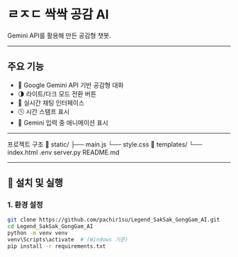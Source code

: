 # ㄹㅈㄷ 싹싹 공감 AI

Gemini API를 활용해 만든 공감형 챗봇.  

---

## 주요 기능

- 🤖 Google Gemini API 기반 공감형 대화
- 🌗 라이트/다크 모드 전환 버튼
- 💬 실시간 채팅 인터페이스
- 🕓 시간 스탬프 표시
- 🔄 Gemini 입력 중 애니메이션 표시

---

프로젝트 구조
📁 static/
    ├── main.js
    └── style.css
📁 templates/
    └── index.html
.env
server.py
README.md

---
## 🔧 설치 및 실행

### 1. 환경 설정
```bash
git clone https://github.com/pachir1su/Legend_SakSak_GongGam_AI.git
cd Legend_SakSak_GongGam_AI
python -m venv venv
venv\Scripts\activate  # (Windows 기준)
pip install -r requirements.txt
